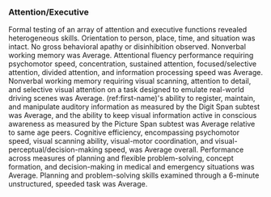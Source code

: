 ### Attention/Executive

Formal testing of an array of attention and executive functions revealed
heterogeneous skills. Orientation to person, place, time, and situation was
intact. No gross behavioral apathy or disinhibition observed. Nonverbal working
memory was Average. Attentional fluency performance requiring psychomotor speed,
concentration, sustained attention, focused/selective attention, divided
attention, and information processing speed was Average. Nonverbal working
memory requiring visual scanning, attention to detail, and selective visual
attention on a task designed to emulate real-world driving scenes was Average.
(ref:first-name)'s ability to register, maintain, and manipulate auditory
information as measured by the Digit Span subtest was Average, and the ability
to keep visual information active in conscious awareness as measured by the
Picture Span subtest was Average relative to same age peers. Cognitive
efficiency, encompassing psychomotor speed, visual scanning ability,
visual-motor coordination, and visual-perceptual/decision-making speed, was
Average overall. Performance across measures of planning and flexible
problem-solving, concept formation, and decision-making in medical and emergency
situations was Average. Planning and problem-solving skills examined through a
6-minute unstructured, speeded task was Average.
